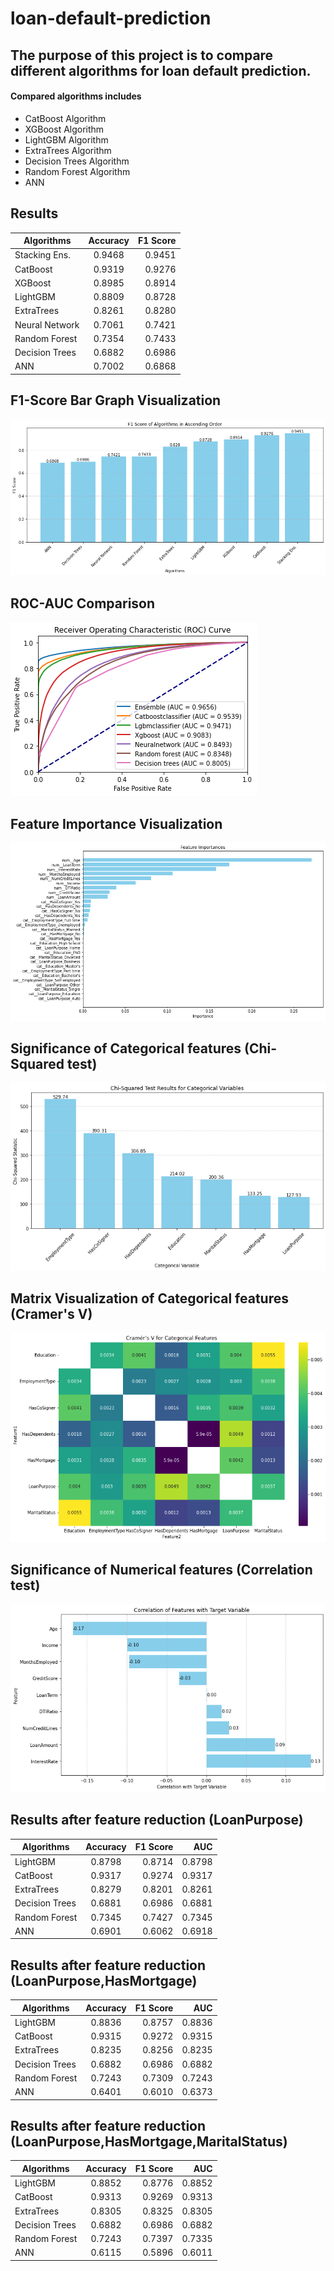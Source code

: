 # loan-default-prediction

## The purpose of this project is to compare different algorithms for loan default prediction.

#### Compared algorithms includes
  * CatBoost Algorithm
  * XGBoost Algorithm
  * LightGBM Algorithm
  * ExtraTrees Algorithm
  * Decision Trees Algorithm
  * Random Forest Algorithm
  * ANN
## Results

| Algorithms     | Accuracy        | F1 Score  |
| -------------  |:-------------:  | -----:    |
| Stacking Ens.  | 0.9468          | 0.9451    |
| CatBoost       | 0.9319          | 0.9276    |
| XGBoost        | 0.8985          | 0.8914    |
| LightGBM       | 0.8809          | 0.8728    |
| ExtraTrees     | 0.8261          | 0.8280    |
| Neural Network | 0.7061          | 0.7421    |
| Random Forest  | 0.7354          | 0.7433    |
| Decision Trees | 0.6882          | 0.6986    |
| ANN            | 0.7002          | 0.6868    |


## F1-Score Bar Graph Visualization
![Bar graph Visualization](https://github.com/solo-developer/loan-default-prediction/blob/main/images/bargraph-f1.png)

## ROC-AUC Comparison
![ROC-AUC Visualization](https://github.com/solo-developer/loan-default-prediction/blob/develop/images/ROC-AUC-Comparison.png)

## Feature Importance Visualization
![Feature Importance Visualization](https://github.com/solo-developer/loan-default-prediction/blob/develop/images/feature-importance.png)

## Significance of Categorical features (Chi-Squared test)
![Chi-Squared test Visualization](https://github.com/solo-developer/loan-default-prediction/blob/develop/images/chi-squared.png)

## Matrix Visualization of Categorical features (Cramer's V)
![Matrix Visualization of Categorical features](https://github.com/solo-developer/loan-default-prediction/blob/develop/images/Cramers%20V%20visualuzation.png)

## Significance of Numerical features (Correlation test)
![Correlation test Visualization](https://github.com/solo-developer/loan-default-prediction/blob/develop/images/correlation.png)


## Results after feature reduction (LoanPurpose)

| Algorithms     | Accuracy        | F1 Score  | AUC     |
| -------------  |:-------------:  | -----:    | ----:   |
| LightGBM       | 0.8798          | 0.8714    | 0.8798  |
| CatBoost       | 0.9317          | 0.9274    | 0.9317  |
| ExtraTrees     | 0.8279          | 0.8201    | 0.8261  |
| Decision Trees | 0.6881          | 0.6986    | 0.6881  |
| Random Forest  | 0.7345          | 0.7427    | 0.7345  |
| ANN            | 0.6901          | 0.6062    | 0.6918  |

## Results after feature reduction (LoanPurpose,HasMortgage)

| Algorithms     | Accuracy        | F1 Score  | AUC     |
| -------------  |:-------------:  | -----:    | ----:   |
| LightGBM       | 0.8836          | 0.8757    | 0.8836  |
| CatBoost       | 0.9315          | 0.9272    | 0.9315  |
| ExtraTrees     | 0.8235          | 0.8256    | 0.8235  |
| Decision Trees | 0.6882          | 0.6986    | 0.6882  |
| Random Forest  | 0.7243          | 0.7309    | 0.7243  |
| ANN            | 0.6401          | 0.6010    | 0.6373  |

## Results after feature reduction (LoanPurpose,HasMortgage,MaritalStatus)

| Algorithms     | Accuracy        | F1 Score  | AUC     |
| -------------  |:-------------:  | -----:    | ----:   |
| LightGBM       | 0.8852          | 0.8776    | 0.8852  |
| CatBoost       | 0.9313          | 0.9269    | 0.9313  |
| ExtraTrees     | 0.8305          | 0.8325    | 0.8305  |
| Decision Trees | 0.6882          | 0.6986    | 0.6882  |
| Random Forest  | 0.7243          | 0.7397    | 0.7335  |
| ANN            | 0.6115          | 0.5896    | 0.6011  |


